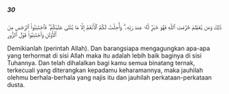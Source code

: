 ##### 30

<span class="ayah">ذَٰلِكَ وَمَن يُعَظِّمْ حُرُمَٰتِ ٱللَّهِ فَهُوَ خَيْرٌۭ لَّهُۥ عِندَ رَبِّهِۦ ۗ وَأُحِلَّتْ لَكُمُ ٱلْأَنْعَٰمُ إِلَّا مَا يُتْلَىٰ عَلَيْكُمْ ۖ فَٱجْتَنِبُوا۟ ٱلرِّجْسَ مِنَ ٱلْأَوْثَٰنِ وَٱجْتَنِبُوا۟ قَوْلَ ٱلزُّورِ</span>

<span class="ayah_translation">Demikianlah (perintah Allah). Dan barangsiapa mengagungkan apa-apa yang terhormat di sisi Allah maka itu adalah lebih baik baginya di sisi Tuhannya. Dan telah dihalalkan bagi kamu semua binatang ternak, terkecuali yang diterangkan kepadamu keharamannya, maka jauhilah olehmu berhala-berhala yang najis itu dan jauhilah perkataan-perkataan dusta.</span>
